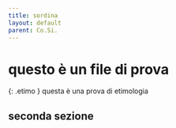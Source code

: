 ```yaml
---
title: sordina
layout: default
parent: Co.Si.
---
```


# questo è un file di prova

{: .etimo }
questa è una prova di etimologia

## seconda sezione
